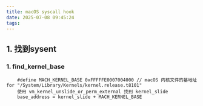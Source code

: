 ```yaml
---
title: macOS syscall hook
date: 2025-07-08 09:45:24
tags:
---
```


## 1. 找到sysent

### 1. find_kernel_base
        #define MACH_KERNEL_BASE 0xFFFFFE0007004000 // macOS 内核文件的基地址 for "/System/Library/Kernels/kernel.release.t8101"
        使用 vm_kernel_unslide_or_perm_external 找到 kernel_slide
        base_address = kernel_slide + MACH_KERNEL_BASE
